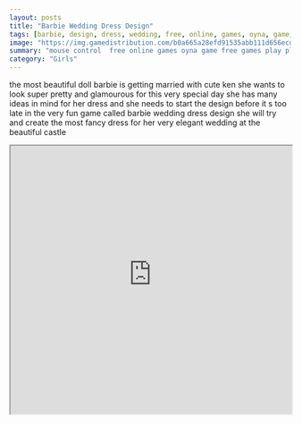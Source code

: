 ```yaml
---
layout: posts
title: "Barbie Wedding Dress Design"
tags: [barbie, design, dress, wedding, free, online, games, oyna, game, free, games, play, play, games]
image: "https://img.gamedistribution.com/b0a665a28efd91535abb111d656ecd04.jpg"
summary: "mouse control  free online games oyna game free games play play games"
category: "Girls"
---
```


the most beautiful doll barbie is getting married with cute ken she wants to look super pretty and glamourous for this very special day she has many ideas in mind for her dress and she needs to start the design before it s too late in the very fun game called barbie wedding dress design she will try and create the most fancy dress for her very elegant wedding at the beautiful castle

<iframe width="100%" height="480px;" src="https://flash.gamedistribution.com?game=b0a665a28efd91535abb111d656ecd04"></iframe>